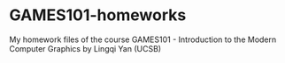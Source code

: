 # GAMES101-homeworks
My homework files of the course GAMES101 - Introduction to the Modern Computer Graphics by Lingqi Yan (UCSB)
